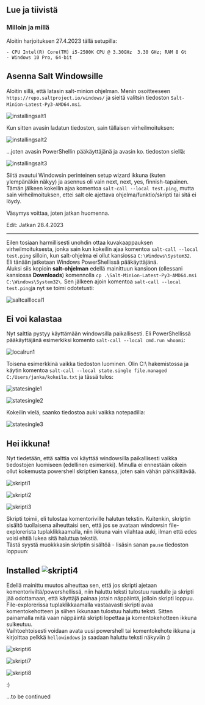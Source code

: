 ## Lue ja tiivistä  

### Milloin ja millä  

Aloitin harjoituksen 27.4.2023 tällä setupilla:  
```
- CPU Intel(R) Core(TM) i5-2500K CPU @ 3.30GHz  3.30 GHz; RAM 8 Gt  
- Windows 10 Pro, 64-bit  
```

## Asenna Salt Windowsille  

Aloitin sillä, että latasin salt-minion ohjelman. Menin osoitteeseen ```https://repo.saltproject.io/windows/``` ja sieltä valitsin tiedoston ```Salt-Minion-Latest-Py3-AMD64.msi```. 

![installingsalt1](https://user-images.githubusercontent.com/78509164/234967251-e1e8739e-8ae9-4cdf-bcdf-2714579a10a4.png)  

Kun sitten avasin ladatun tiedoston, sain tällaisen virheilmoituksen:  

![installingsalt2](https://user-images.githubusercontent.com/78509164/234967572-25915858-3e90-4999-9ec7-d29ed33005b2.png)  

...joten avasin PowerShellin pääkäyttäjänä ja avasin ko. tiedoston siellä:  


![installingsalt3](https://user-images.githubusercontent.com/78509164/234968119-b5c4cebe-1087-4817-ae2c-b0960387588c.png)  

Siitä avautui Windowsin perinteinen setup wizard ikkuna (kuten ylempänäkin näkyy) ja asennus oli vain next, next, yes, finnish-tapainen. Tämän jälkeen kokeilin ajaa komentoa ```salt-call --local test.ping```, mutta sain virheilmoituksen, ettei salt ole ajettava ohjelma/funktio/skripti tai sitä ei löydy.

Väsymys voittaa, joten jatkan huomenna.  

Edit: Jatkan 28.4.2023  
_______________________  

Eilen tosiaan harmillisesti unohdin ottaa kuvakaappauksen virheilmoituksesta, jonka sain kun kokeilin ajaa komentoa ```salt-call --local test.ping``` silloin, kun salt-ohjelma ei ollut kansiossa ```C:\Windows\System32```.  
Eli tänään jatketaan Windows PowerShellissä pääkäyttäjänä.  
Aluksi siis kopioin **salt-ohjelman** edellä mainittuun kansioon (ollessani kansiossa **Downloads**) komennolla ```cp .\Salt-Minion-Latest-Py3-AMD64.msi C:\Windows\System32\```. Sen jälkeen ajoin komentoa ```salt-call --local test.ping```ja nyt se toimi odotetusti:  

![saltcalllocal1](https://user-images.githubusercontent.com/78509164/235097809-4553eeda-a3c6-4b9a-8ff8-b7857a83c821.png)  

## Ei voi kalastaa  

Nyt salttia pystyy käyttämään windowsilla paikallisesti. Eli PowerShellissä pääkäyttäjänä esimerkiksi komento ```salt-call --local cmd.run whoami```:  

![localrun1](https://user-images.githubusercontent.com/78509164/235114661-9893a15a-ebcf-407c-825e-91ca2e9770cb.png)  

Toisena esimerkkinä vaikka tiedoston luominen. Olin C:\ hakemistossa ja käytin komentoa ```salt-call --local state.single file.managed C:/Users/janka/kokeilu.txt``` ja tässä tulos:   

![statesingle1](https://user-images.githubusercontent.com/78509164/235117201-a579b0a9-92c5-443e-8e43-8eb52d2b8223.png)  

![statesingle2](https://user-images.githubusercontent.com/78509164/235117627-848e0879-0ffd-4086-9629-7eb5e224e486.png)  

Kokeilin vielä, saanko tiedostoa auki vaikka notepadilla:  

![statesingle3](https://user-images.githubusercontent.com/78509164/235118062-5f322231-7616-4cc0-b999-7a9b7f8f317a.png)  

## Hei ikkuna!  

Nyt tiedetään, että salttia voi käyttää windowsilla paikallisesti vaikka tiedostojen luomiseen (edellinen esimerkki). Minulla ei ennestään oikein ollut kokemusta powershell skriptien kanssa, joten sain vähän pähkäiltävää.  

![skripti1](https://user-images.githubusercontent.com/78509164/235121602-14c7e2c9-954f-41ae-8e78-a77e66732040.png)  

![skripti2](https://user-images.githubusercontent.com/78509164/235121945-f21a9ecb-cba2-4bdb-aefd-456503ed2cbb.png)  

![skripti3](https://user-images.githubusercontent.com/78509164/235122226-e817036f-0dfb-4458-bb87-47e5ccfa179d.png)  

Skripti toimii, eli tulostaa komentoriville halutun tekstin. Kuitenkin, skriptin sisältö tuollaisena aiheuttaisi sen, että jos se avataan windowsin file-explorerista tuplaklikkaamalla, niin ikkuna vain vilahtaa auki, ilman että edes voisi ehtiä lukea sitä haluttua tekstiä.  
Tästä syystä muokkkasin skriptin sisältöä - lisäsin sanan ```pause``` tiedoston loppuun:  

## Installed  ![skripti4](https://user-images.githubusercontent.com/78509164/235124336-f8a79396-60c1-4fa3-afd0-4c3e1e0360f6.png)  

Edellä mainittu muutos aiheuttaa sen, että jos skripti ajetaan komentoriviltä/powershellissä, niin haluttu teksti tulostuu ruudulle ja skripti jää odottamaan, että käyttäjä painaa jotain näppäintä, jolloin skripti loppuu.  
File-explorerissa tuplaklikkaamalla vastaavasti skripti avaa komentokehotteen ja siihen ikkunaan tulostuu haluttu teksti. Sitten painamalla mitä vaan näppäintä skripti lopettaa ja komentokehotteen ikkuna sulkeutuu.  
Vaihtoehtoisesti voidaan avata uusi powershell tai komentokehote ikkuna ja kirjoittaa pelkkä ```hellowindows``` ja saadaan haluttu teksti näkyviin :)  

![skripti6](https://user-images.githubusercontent.com/78509164/235126839-d0b5dce9-480e-41c0-bbbe-6fe403c11c8c.png)  

![skripti7](https://user-images.githubusercontent.com/78509164/235127285-05d1c46b-cfc4-4977-9985-0b8f4488cfb3.png)  

![skripti8](https://user-images.githubusercontent.com/78509164/235127818-0cf817a2-7322-4ea9-9a19-a1752de7cb7e.png)  


:)

...to be continued
